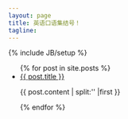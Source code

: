 ```yaml
---
layout: page
title: 英语口语集结号！
tagline: 
---
```

{% include JB/setup %}



<ul class="posts">
  {% for post in site.posts %}
    <li><a href="{{ BASE_PATH }}{{ post.url }}">{{ post.title }}</a><p>{{ post.content | split:'<!--more-->' |first }}</p></li>
  {% endfor %}
</ul>